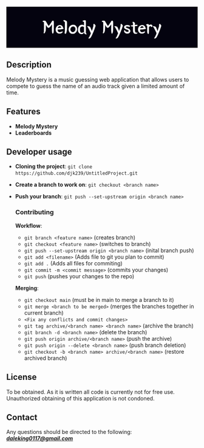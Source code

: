 ![Banner](./Melody_Mystery.png)

## Description

Melody Mystery is a music guessing web application that allows users to compete to guess the name of an audio track given
a limited amount of time.

## Features

- **Melody Mystery**
- **Leaderboards**

## Developer usage

- **Cloning the project**: `git clone https://github.com/djk239/UntitledProject.git`
- **Create a branch to work on**: `git checkout <branch name>`
- **Push your branch**: `git push --set-upstream origin <branch name>`

    ### Contributing
    **Workflow**:
    - `git branch <feature name>` (creates branch)
    - `git checkout <feature name>` (switches to branch)
    - `git push --set-upstream origin <branch name>` (inital branch push)
    - `git add <filename>` (Adds file to git you plan to commit)
    - `git add .` (Adds all files for commiting)
    - `git commit -m <commit message>` (commits your changes)
    - `git push` (pushes your changes to the repo)

    **Merging**:
    - `git checkout main` (must be in main to merge a branch to it)
    - `git merge <branch to be merged>` (merges the branches together in current branch)
    - `<Fix any conflicts and commit changes>`
    - `git tag archive/<branch name> <branch name>` (archive the branch)
    - `git branch -d <branch name>` (delete the branch)
    - `git push origin archive/<branch name>` (push the archive)
    - `git push origin --delete <branch name>` (push branch deletion)
    - `git checkout -b <branch name> archive/<branch name>` (restore archived branch)

## License

To be obtained. As it is written all code is currently not for free use. Unauthorized obtaining of this application is not condoned.

## Contact

Any questions should be directed to the following:
***daleking0117@gmail.com***